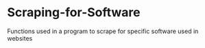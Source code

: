 # Scraping-for-Software
Functions used in a program to scrape for specific software used in websites
